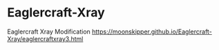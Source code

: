 # Eaglercraft-Xray
Eaglercraft Xray Modification
https://moonskipper.github.io/Eaglercraft-Xray/eaglercraftxray3.html
